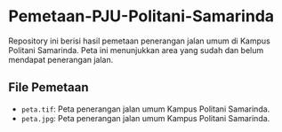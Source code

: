 # Pemetaan-PJU-Politani-Samarinda

Repository ini berisi hasil pemetaan penerangan jalan umum di Kampus Politani Samarinda. Peta ini menunjukkan area yang sudah dan belum mendapat penerangan jalan.

## File Pemetaan

- `peta.tif`: Peta penerangan jalan umum Kampus Politani Samarinda.
- `peta.jpg`: Peta penerangan jalan umum Kampus Politani Samarinda.